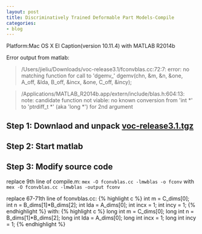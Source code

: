 ```yaml
---
layout: post
title: Discriminatively Trained Deformable Part Models-Compile
categories:
- blog
---
```

Platform:Mac OS X EI Caption(version 10.11.4) with MATLAB R2014b

Error output from matlab:

> /Users/jieliu/Downloads/voc-release3.1/fconvblas.cc:72:7: error: no matching function for call to 'dgemv_'
      dgemv(chn, &m, &n, &one, A_off, &lda, B_off, &incx, &one, C_off, &incy);

> /Applications/MATLAB_R2014b.app/extern/include/blas.h:604:13: note: candidate function not viable: no known
conversion from 'int *' to 'ptrdiff_t *' (aka 'long *') for 2nd argument

## Step 1: Downlaod and unpack [voc-release3.1.tgz](http://cs.brown.edu/~pff/latent-release3/voc-release3.1.tgz) 

## Step 2: Start matlab
 
## Step 3: Modify source code
replace 9th line of compile.m: `mex -O fconvblas.cc -lmwblas -o fconv` with `mex -O fconvblas.cc -lmwblas -output fconv`

replace 67-71th line of fconvblas.cc:
    {% highlight c %}
      int m = C_dims[0];
      int n = B_dims[1]*B_dims[2];
      int lda = A_dims[0];
      int incx = 1;
      int incy = 1;
    {% endhighlight %}
   with: 
    {% highlight c %}
      long int m = C_dims[0];
      long int n = B_dims[1]*B_dims[2];
      long int lda = A_dims[0];
      long int incx = 1;
      long int incy = 1;
    {% endhighlight %}


